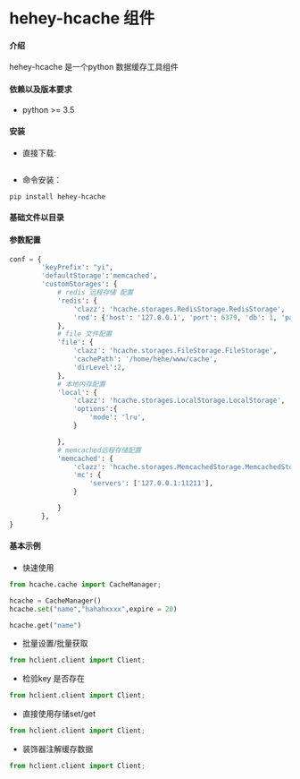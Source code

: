 # hehey-hcache 组件

#### 介绍
hehey-hcache 是一个python 数据缓存工具组件

#### 依赖以及版本要求
- python >= 3.5


#### 安装
- 直接下载:
```

```
- 命令安装：
```
pip install hehey-hcache
```
#### 基础文件以目录


#### 参数配置
```python
conf = {
        'keyPrefix': "yi",
        'defaultStorage':'memcached',
        'customStorages': {
            # redis 远程存储 配置
            'redis': {
                'clazz': 'hcache.storages.RedisStorage.RedisStorage',
                'red': {'host': '127.0.0.1', 'port': 6379, 'db': 1, 'password': ""}
            },
            # file 文件配置
            'file': {
                'clazz': 'hcache.storages.FileStorage.FileStorage',
                'cachePath': '/home/hehe/www/cache',
                'dirLevel':2,
            },
            # 本地内存配置
            'local': {
                'clazz': 'hcache.storages.LocalStorage.LocalStorage',
                'options':{
                    'mode': 'lru',
                }

            },
            # memcached远程存储配置
            'memcached': {
                'clazz': 'hcache.storages.MemcachedStorage.MemcachedStorage',
                'mc': {
                    'servers': ['127.0.0.1:11211'],
                }

            }
        },
}
```
#### 基本示例
- 快速使用
```python
from hcache.cache import CacheManager;

hcache = CacheManager()
hcache.set("name","hahahxxxx",expire = 20)

hcache.get("name")

```

- 批量设置/批量获取
```python
from hclient.client import Client;


```

- 检验key 是否存在
```python
from hclient.client import Client;


```


- 直接使用存储set/get
```python
from hclient.client import Client;


```


- 装饰器注解缓存数据
```python
from hclient.client import Client;


```

